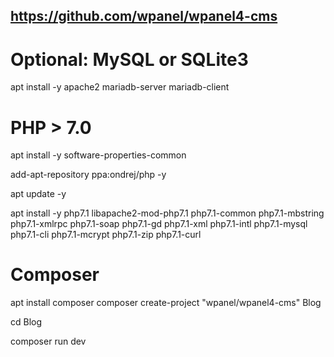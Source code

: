 ## https://github.com/wpanel/wpanel4-cms

# Optional: MySQL or SQLite3
apt install -y apache2 mariadb-server mariadb-client


# PHP > 7.0 
apt install -y software-properties-common

add-apt-repository ppa:ondrej/php -y 

apt update -y

apt install -y php7.1 libapache2-mod-php7.1 php7.1-common php7.1-mbstring php7.1-xmlrpc php7.1-soap php7.1-gd php7.1-xml php7.1-intl php7.1-mysql php7.1-cli php7.1-mcrypt php7.1-zip php7.1-curl


# Composer 
apt install composer
composer create-project "wpanel/wpanel4-cms" Blog

cd Blog

composer run dev
